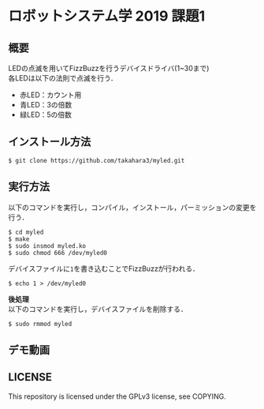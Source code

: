 # ロボットシステム学 2019 課題1  
## 概要  
LEDの点滅を用いてFizzBuzzを行うデバイスドライバ(1~30まで)  
各LEDは以下の法則で点滅を行う．  
* 赤LED：カウント用  
* 青LED：3の倍数  
* 緑LED：5の倍数  

## インストール方法  
```
$ git clone https://github.com/takahara3/myled.git
```

## 実行方法  
以下のコマンドを実行し，コンパイル，インストール，パーミッションの変更を行う．
```
$ cd myled
$ make  
$ sudo insmod myled.ko
$ sudo chmod 666 /dev/myled0  
```  
デバイスファイルに`1`を書き込むことでFizzBuzzが行われる．  
```
$ echo 1 > /dev/myled0
```  
**後処理**  
以下のコマンドを実行し，デバイスファイルを削除する．
```
$ sudo rmmod myled
```  

## デモ動画  


## LICENSE  
This repository is licensed under the GPLv3 license, see COPYING.
